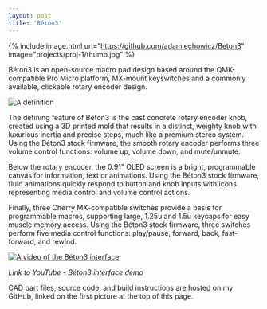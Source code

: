 ```yaml
---
layout: post
title: 'Béton3'
---
```


{% include image.html url="https://github.com/adamlechowicz/Beton3" image="projects/proj-1/thumb.jpg" %}

Béton3 is an open-source macro pad design based around the QMK-compatible Pro Micro platform, MX-mount keyswitches and a commonly available, clickable rotary encoder design.

![A definition](https://camo.githubusercontent.com/bbb8544bcfb6d5c1cbdc390aa84ad528d830603b/68747470733a2f2f6164616d6c6563686f7769637a2e6769746875622e696f2f6173736574732f696d672f70726f6a656374732f70726f6a2d312f646566696e6974696f6e312e706e67)

The defining feature of Béton3 is the cast concrete rotary encoder knob, created using a 3D printed mold that results in a distinct, weighty knob with luxurious inertia and precise steps, much like a premium stereo system. Using the Béton3 stock firmware, the smooth rotary encoder performs three volume control functions: volume up, volume down, and mute/unmute.

Below the rotary encoder, the 0.91" OLED screen is a bright, programmable canvas for information, text or animations. Using the Béton3 stock firmware, fluid animations quickly respond to button and knob inputs with icons representing media control and volume control actions.

Finally, three Cherry MX-compatible switches provide a basis for programmable macros, supporting large, 1.25u and 1.5u keycaps for easy muscle memory access. Using the Béton3 stock firmware, three switches perform five media control functions: play/pause, forward, back, fast-forward, and rewind.

[![A video of the Béton3 interface](https://img.youtube.com/vi/9jtD4WeTKok/0.jpg)](https://www.youtube.com/watch?v=9jtD4WeTKok)

*Link to YouTube - Béton3 interface demo*

CAD part files, source code, and build instructions are hosted on my GitHub, linked on the first picture at the top of this page.